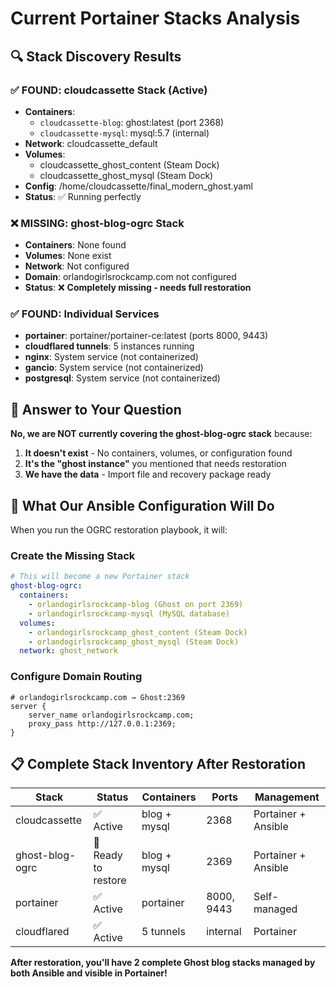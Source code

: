 # Current Portainer Stacks Analysis

## 🔍 Stack Discovery Results

### ✅ **FOUND: cloudcassette Stack (Active)**
- **Containers**: 
  - `cloudcassette-blog`: ghost:latest (port 2368)
  - `cloudcassette-mysql`: mysql:5.7 (internal)
- **Network**: cloudcassette_default
- **Volumes**: 
  - cloudcassette_ghost_content (Steam Dock)
  - cloudcassette_ghost_mysql (Steam Dock)
- **Config**: /home/cloudcassette/final_modern_ghost.yaml
- **Status**: ✅ Running perfectly

### ❌ **MISSING: ghost-blog-ogrc Stack**
- **Containers**: None found
- **Volumes**: None exist  
- **Network**: Not configured
- **Domain**: orlandogirlsrockcamp.com not configured
- **Status**: ❌ **Completely missing - needs full restoration**

### ✅ **FOUND: Individual Services**
- **portainer**: portainer/portainer-ce:latest (ports 8000, 9443)
- **cloudflared tunnels**: 5 instances running
- **nginx**: System service (not containerized)
- **gancio**: System service (not containerized)
- **postgresql**: System service (not containerized)

## 🎯 **Answer to Your Question**

**No, we are NOT currently covering the ghost-blog-ogrc stack** because:

1. **It doesn't exist** - No containers, volumes, or configuration found
2. **It's the "ghost instance"** you mentioned that needs restoration
3. **We have the data** - Import file and recovery package ready

## 🚀 **What Our Ansible Configuration Will Do**

When you run the OGRC restoration playbook, it will:

### Create the Missing Stack
```yaml
# This will become a new Portainer stack
ghost-blog-ogrc:
  containers:
    - orlandogirlsrockcamp-blog (Ghost on port 2369)
    - orlandogirlsrockcamp-mysql (MySQL database)
  volumes:
    - orlandogirlsrockcamp_ghost_content (Steam Dock)
    - orlandogirlsrockcamp_ghost_mysql (Steam Dock)
  network: ghost_network
```

### Configure Domain Routing
```nginx
# orlandogirlsrockcamp.com → Ghost:2369
server {
    server_name orlandogirlsrockcamp.com;
    proxy_pass http://127.0.0.1:2369;
}
```

## 📋 **Complete Stack Inventory After Restoration**

| Stack | Status | Containers | Ports | Management |
|-------|--------|------------|-------|------------|
| cloudcassette | ✅ Active | blog + mysql | 2368 | Portainer + Ansible |
| ghost-blog-ogrc | 🔄 Ready to restore | blog + mysql | 2369 | Portainer + Ansible |
| portainer | ✅ Active | portainer | 8000, 9443 | Self-managed |
| cloudflared | ✅ Active | 5 tunnels | internal | Portainer |

**After restoration, you'll have 2 complete Ghost blog stacks managed by both Ansible and visible in Portainer!**
